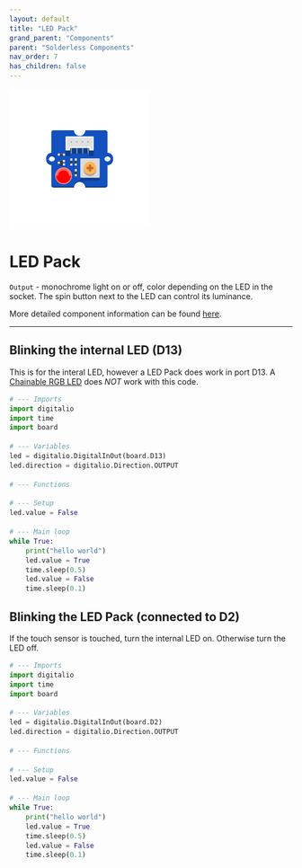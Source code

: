 ```yaml
---
layout: default
title: "LED Pack"
grand_parent: "Components"
parent: "Solderless Components"
nav_order: 7
has_children: false
---
```


<img src="assets/Grove-LED-pack.png" alt="LED Pack" width="250"/>

# LED Pack
`Output` - monochrome light on or off, color depending on the LED in the socket. The spin button next to the LED can control its luminance.

More detailed component information can be found [here](https://www.seeedstudio.com/Grove-LED-Pack-p-4364.html).

---

## Blinking the internal LED (D13)
This is for the interal LED, however a LED Pack does work in port D13. A [Chainable RGB LED](../chainable-rgb-led/chainable-rgb-led) does *NOT* work with this code.

```python
# --- Imports
import digitalio
import time
import board

# --- Variables
led = digitalio.DigitalInOut(board.D13)
led.direction = digitalio.Direction.OUTPUT

# --- Functions

# --- Setup
led.value = False

# --- Main loop
while True:
    print("hello world")
    led.value = True
    time.sleep(0.5)
    led.value = False
    time.sleep(0.1)

```

## Blinking the LED Pack (connected to D2)
If the touch sensor is touched, turn the internal LED on. Otherwise turn the LED off.
```python
# --- Imports
import digitalio
import time
import board

# --- Variables
led = digitalio.DigitalInOut(board.D2)
led.direction = digitalio.Direction.OUTPUT

# --- Functions

# --- Setup
led.value = False

# --- Main loop
while True:
    print("hello world")
    led.value = True
    time.sleep(0.5)
    led.value = False
    time.sleep(0.1)

```

